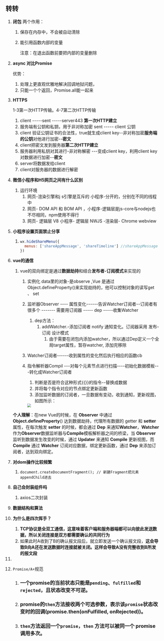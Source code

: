 ## 转转

1. **闭包**
   	两个作用：

   1. 保存在内存中，不会被自动清除

   2. 能引用函数内部的变量

      注意：在退出函数前要把内部的变量删除

2. **async 对比Promise**

   优势：

   1. 处理上更直观优雅地解决回调地狱问题，
   2. 只能一个个返回，Promise.all能一起来

3. **HTTPS**

   1-3第一次HTTP传输。4-7第二次HTTP传输 

   1. client -----sent -----server443 **第一次HTTP建立**
   2. 服务端有公钥和私钥，用于非对称加密  sent ----- client 公钥
   3. client 验证公钥证书的合法性，true就生成client key--非对称加密**服务端的公钥**对他进行加密--**密文**
   4. client把密文发到服务器**第二次HTTP建立**
   5. 服务器利用私钥对其进行-非对称解密 ---变成client key，利用client key对数据进行加密--**密文**
   6. server将数据发给client
   7. client对服务器的数据进行解密

4. **微信小程序和H5网页之间有什么区别**

   1. 运行环境
      1. 网页-渲染引擎和j s引擎是互斥的 小程序-分开的，分别在不同的线程中
      2. 网页- DOM API 和 BOM API ，小程序-逻辑层是js-core与nodejs也不尽相同，npm使用不得行
      3. 网页- 逻辑层 V8  小程序- 逻辑层 NWJS -渲染层- Chrome webview

5. **小程序设置页面禁止分享**

   1. ```js
      wx.hideShareMenu({
        menus: ['shareAppMessage', 'shareTimeline'] //shareAppMessage 分享。shareTimeline发送朋友圈
      })
      ```

      

6. **vue的通信**

   1. vue的双向绑定是通过**数据劫持**和结合**发布者-订阅模式**来实现的 

      1. 实例化 data里的对象-是observe ,Vue 是通过Object.defineProperty()来实现劫持的，他可以控制对象的读写get 、 set

      2. 监听器Observer ---- 属性变化------告诉Watcher订阅者--订阅者有很多个 ------- 需要用订阅器 ----- dep -----收集Watcher

         1. dep方法： 
            1. addWatcher.-添加订阅者 notify 通知变化。订阅器采⽤ 发布-订阅 设计模式
               1. 由于需要在闭包内添加watcher，所以通过Dep定义一个全局target属性，暂存watcher, 添加完移除

      3. Watcher订阅者------收到属性的变化然后执行相应的函数cb

      4. 指令解析器Compil ---对每个元素节点进行扫描----初始化数据模板---转化成Watcher订阅者

         1. 判断是否是符合这种形式{{}}的指令--替换成数据
         2. 并将每个指令对应的节点绑定更新函数
         3. 添加监听数据的订阅者，一旦数据有变动，收到通知，更新视图，如图所示：

         <img src='https://img-blog.csdnimg.cn/20210202212754274.png?x-oss-process=image/watermark,type_ZmFuZ3poZW5naGVpdGk,shadow_10,text_aHR0cHM6Ly9ibG9nLmNzZG4ubmV0L3dlaXhpbl81MTM0ODIxNw==,size_16,color_FFFFFF,t_70' style='zoom: 0.7' />

   **个人理解**：在new Vue的时候，在 **Observer** 中通过 **Object.defineProperty**() 达到数据劫持，代理所有数据的 getter 和 **setter** 属性，在每次触发 **setter** 的时候，都会通过 **Dep** 来通知**Watcher**，**Watcher** 作为**Observer**数据监听器与**Compile**模板解析器之间的桥梁，当 **Observer** 监听到数据发生改变的时候，通过 **Updater** 来通知 **Compile** 更新视图，而 **Compile** 通过 **Watcher** 订阅对应数据，绑定更新函数，通过 **Dep** 来添加订阅者，达到双向绑定。

7. **对dom操作比较频繁**

   1. ```
      document.createDocumentFragment(); // 新建Fragment把元素appendChild进去
      ```

8. **自己会封装组件吗**

   1. axios二次封装

9. **数据结构和算法**

10. **为什么是四次挥手？**

    1. **TCP协议是全双工通信，这意味着客户端和服务器端都可以向彼此发送数据，所以关闭连接是双方都需要确认的共同行为**
    2. 如果此时A收到了B的确认报文段后，就立即发送一个确认报文段，**这会导致B向A还在发送数据时连接就被关闭。这样会导致A没有完整收到B所发的报文段**

11. 

12. `Promise/A+`规范

    1. ### 一个promise的当前状态只能是`pending`、`fulfilled`和`rejected`，且状态改变**不可逆**。

    2. ### promise的`then`方法接收两个可选参数，表示该`promise`状态改变时的回调(promise.then(onFulfilled, onRejected))。

    3. ### `then`方法返回一个`promise`，`then` 方法可以被同一个 promise 调用多次。



​		